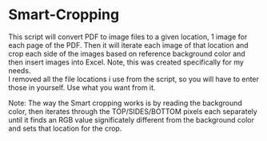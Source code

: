 # Smart-Cropping

This script will convert PDF to image files to a given location, 1 image for each page of the PDF.
Then it will iterate each image of that location and crop each side of the images based on reference background color and then
insert images into Excel.  Note, this was created specifically for my needs.  
I removed all the file locations i use from the script, so you will have to enter those in yourself.
Use what you want from it.


Note:  The way the Smart cropping works is by reading the background color, then iterates through the TOP/SIDES/BOTTOM pixels
each separately until it finds an RGB value significately different from the background color and sets that location
for the crop.
